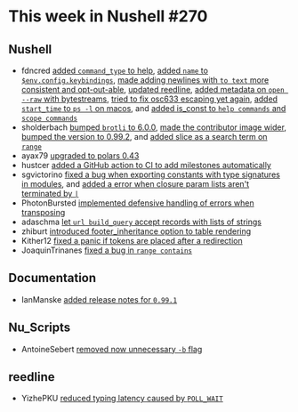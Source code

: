 # This week in Nushell #270

## Nushell

- fdncred [added `command_type` to help](https://github.com/nushell/nushell/pull/14165), [added `name` to `$env.config.keybindings`](https://github.com/nushell/nushell/pull/14159), [made adding newlines with `to text` more consistent and opt-out-able](https://github.com/nushell/nushell/pull/14158), [updated reedline](https://github.com/nushell/nushell/pull/14146), [added metadata on `open --raw` with bytestreams](https://github.com/nushell/nushell/pull/14141), [tried to fix osc633 escaping yet again](https://github.com/nushell/nushell/pull/14140), [added `start_time` to `ps -l` on macos](https://github.com/nushell/nushell/pull/14127), and [added is_const to `help commands` and `scope commands`](https://github.com/nushell/nushell/pull/14125)
- sholderbach [bumped `brotli` to 6.0.0](https://github.com/nushell/nushell/pull/14161), [made the contributor image wider](https://github.com/nushell/nushell/pull/14138), [bumped the version to 0.99.2](https://github.com/nushell/nushell/pull/14136), and [added slice as a search term on `range`](https://github.com/nushell/nushell/pull/14128)
- ayax79 [upgraded to polars 0.43](https://github.com/nushell/nushell/pull/14148)
- hustcer [added a GitHub action to CI to add milestones automatically](https://github.com/nushell/nushell/pull/14131)
- sgvictorino [fixed a bug when exporting constants with type signatures in modules](https://github.com/nushell/nushell/pull/14118), and [added a error when closure param lists aren't terminated by `|`](https://github.com/nushell/nushell/pull/14095)
- PhotonBursted [implemented defensive handling of errors when transposing](https://github.com/nushell/nushell/pull/14096)
- adaschma [let `url build_query` accept records with lists of strings](https://github.com/nushell/nushell/pull/14073)
- zhiburt [introduced footer_inheritance option to table rendering](https://github.com/nushell/nushell/pull/14070)
- Kither12 [fixed a panic if tokens are placed after a redirection](https://github.com/nushell/nushell/pull/14035)
- JoaquinTrinanes [fixed a bug in `range contains`](https://github.com/nushell/nushell/pull/14011)

## Documentation

- IanManske [added release notes for `0.99.1`](https://github.com/nushell/nushell.github.io/pull/1591)

## Nu_Scripts

- AntoineSebert [removed now unnecessary `-b` flag](https://github.com/nushell/nu_scripts/pull/977)

## reedline

- YizhePKU [reduced typing latency caused by `POLL_WAIT`](https://github.com/nushell/reedline/pull/846)

